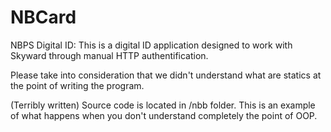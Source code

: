 # NBCard
NBPS Digital ID:
This is a digital ID application designed to work with Skyward through manual HTTP authentification.

Please take into consideration that we didn't understand what are statics at the point of writing the program.

(Terribly written) Source code is located in /nbb folder. This is an example of what happens when you don't understand completely the point of OOP.

